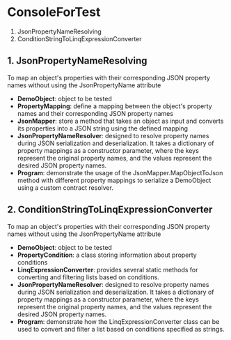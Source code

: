 # ConsoleForTest
1. JsonPropertyNameResolving
2. ConditionStringToLinqExpressionConverter

## 1. JsonPropertyNameResolving
To map an object's properties with their corresponding JSON property names without using the JsonPropertyName attribute
- **DemoObject**: object to be tested
- **PropertyMapping**: define a mapping between the object's property names and their corresponding JSON property names
- **JsonMapper**: store a method that takes an object as input and converts its properties into a JSON string using the defined mapping
- **JsonPropertyNameResolver**:  designed to resolve property names during JSON serialization and deserialization. It takes a dictionary of property mappings as a constructor parameter, where the keys represent the original property names, and the values represent the desired JSON property names.
- **Program**: demonstrate the usage of the JsonMapper.MapObjectToJson method with different property mappings to serialize a DemoObject using a custom contract resolver.

## 2. ConditionStringToLinqExpressionConverter
To map an object's properties with their corresponding JSON property names without using the JsonPropertyName attribute
- **DemoObject**: object to be tested
- **PropertyCondition**: a class storing information about property conditions
- **LinqExpressionConverter**: provides several static methods for converting and filtering lists based on conditions.
- **JsonPropertyNameResolver**:  designed to resolve property names during JSON serialization and deserialization. It takes a dictionary of property mappings as a constructor parameter, where the keys represent the original property names, and the values represent the desired JSON property names.
- **Program**: demonstrate how the LinqExpressionConverter class can be used to convert and filter a list based on conditions specified as strings.
